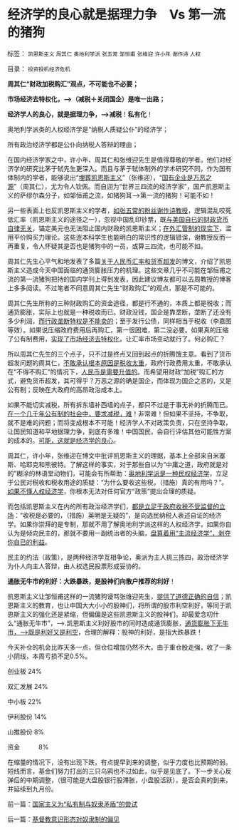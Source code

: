 # 经济学的良心就是据理力争　Vs&nbsp;第一流的猪狗

标签： `凯恩斯主义` `周其仁` `奥地利学派` `张五常` `邹恒甫` `张维迎` `许小年` `谢作诗` `人权` 

目录： `投资投机经济危机`

**周其仁“财政加税购汇”观点，不可能也不必要；**

**市场经济去特权化，——>（减税＋关闭国企）是唯一出路；**

**经济学人的良心，就是据理力争，——>减税**！**私有化**！

奥地利学派类的人权经济学是“纳税人质疑公仆”的经济学；

所有政治经济学都是公仆向纳税人答辩的理由；



在国内经济学家之中，许小年、周其仁和张维迎先生是值得尊敬的学者。他们对经济学的研究比茅于轼先生更深入。而且与茅于轼体制外的学术研究不同，作为国有体制内的学者，能够说出“[埋葬凯恩斯主义](../../../2009/9/20/埋葬凯恩斯主义专题文章集.md)”（张维迎），“[国有企业是万恶之源](../../../2010/10/1/拨乱反正就会有“失去的几十年”——&gt;比亡国强！.md)”（周其仁），尤为令人钦佩。而自诩为“世界三四流的经济学家”，国产凯恩斯主义的萨缪尔森分子，如邹恒甫之流，如猪狗耳——>第一流的猪狗！可能不如！

另一些表面上也反凯恩斯主义的学者，[如张五常的粉丝谢作诗教授](../../../2010/6/22/外汇储备说明政府相对廉洁；.md)，逻辑混乱咬死低汇率（凯恩斯主义的途径之一），忽视中国乱印钞票，既[与美国自已的财政货币自律无关](../../../2011/1/21/美元滥发，透支和屯积的被约束.md)，锚定美元也无法阻止国内财政的凯恩斯主义；[在外汇管制的现实下](../../../2009/6/11/疑险从无！恐惧可以杀人.md)，滥用平价购买力理论。这些连本科学生也能明白的常识性的逻辑错误，谢教授反而一再重复，令人怀疑其是否也是猪狗中的一员，或算三四流，也可能不如。

周其仁先生心平气和地发表了多篇[关于人民币汇率和货币超发](../../../2011/1/20/汇率本质上是制度优劣，拒绝市场经济只能低汇率.md)的博文，介绍了凯恩斯主义造成今天中国面临的通货膨胀压力的机理。这些文章几乎不可能在邹恒甫之流的第一流猪狗把持的国内学刊上得到发表，因此建议博友都可以去周教授的博客上多多阅读。不过笔者不同意周其仁先生“财政购汇”的观点，那是不可能的。

周其仁先生所称的三种财政购汇的资金途径，都是行不通的，本质上都是税收；而通货膨胀，实际上也就是一种税收而已。财政没钱，国企是靠垄断，垄断了还没有多少利润，[而行政垄断特权是不能卖的](../../../2009/8/8/政策是不能卖的，不值钱的国企根本卖不动.md)；至于发行公债，同样相当于税收（李嘉图等效）。如果说压缩政府费用后再购汇，第一很困难，第二没必要。如果真的压缩了公有制费用，[实现了市场经济去特权化](../../../2011/1/19/米塞斯原理与百年中国历史错误.md)，让汇率市场变动就行了。何必购汇？

所以周其仁先生的三个点子，只不过是终点又回到起点的折腾馊主意。看到了货币超发问题的周其仁，[不敢承认根本原因是税收太重](../../../2010/10/15/人民币低估是对中国国民的沉重税负.md)，政府行政费用太重，不敢承认在“不得不购汇”的情况下，[人民币是需要升值的](../../../2010/9/30/人民币升值，美国将“严重伤害中国人民的感情”.md)。而希望用财政“加税”购汇的方式，避免货币超发，其可得乎？万恶之源的确是国企，而体现为国企之恶的，又是公有制；反映在大政府的高昂政治成本上。

如果不能切实减税，所有拆东墙补西墙的点子，都只不过是于事无补的折腾而已。[在一个几千年公有制的社会中，要求减税，难](../../../2010/3/28/大政府大福利公有制等同于“国民大家伙合份买消费”.md)！非常难！但如果不坚持，不争取，就不是难的问题；而将变成根本不可能！经济学人不对政策负责，只在坚持争取，让国民知道和平地据理力争，到底有多难！中国国民，会自行评估其他可能性方案的成本的。[可能，这就是经济学的良心](../../../2011/7/20/良心多得喂狗！股神要加班了.md)。

周其仁，许小年，张维迎在博文中批评凯恩斯主义的理据，基本上全部来自米塞斯、哈耶克和熊彼特。了解这样的事实，对于那些自以为“中庸之道，政府就是对的”糊涂的林语堂动物们，可能会有所帮助：[奥地利学派是一种民权经济学](../../../2011/2/8/为什么引入数学的“经济学”都是伪科学？.md)，立足于公民对税收和税收用途的质疑：“为什么要收这些税，（措施）真的有用吗？”。[如果不懂人权经济学](../../../2009/10/31/人权经济学和人权对象模型.md)，你根本无法对任何官方“政策”提出合理的质疑。

而包括凯恩斯主义在内的所有政治经济学们，[都是立足于政府收税不受监督的立场](../../../2010/12/30/货币主义导致恶性通货膨胀和大萧条.md)：“收税是必要的，（措施）英明是无疑的”，是向选民纳税人表述自证的经济学。如果你崇拜的是专制，那就不用了解奥地利学派这样的人权经济学，如果你自认为是倾向民主的，那就不要用一副统治者的头脑，[盘算着用“主流经济学”，剥夺你自已的利益](../../../2010/3/8/西方经济学的“永恒”逻辑弱点.md)。

民主的约法（政策），是两种经济学互相争论，奥派为主人挑三拣四，政治经济学为仆人向主人答辩，由人权选民投票形成妥协的。

**通胀无牛市的利好：大跌暴跌，是股神们向散户推荐的利好**！



凯恩斯主义让邹恒甫这样的一流猪狗谩骂张维迎先生，[提供了道德正确的自信](../../../2009/7/26/极左特权卫士的道德优越感来自何处.md)；凯恩斯主义的教育，也让中国大大小小的股神们，将所谓的股市利空利好，等同于凯恩斯主义的强化还是紧缩，但偏偏是这些凯恩斯主义的股神们，却最爱念叨什么“通胀无牛市”，——>.凯恩斯主义利好股市的同时造成通货膨胀，[通货膨胀下无牛市，——>既是利好又是利空](../../../2008/8/20/“通胀无牛市”中的反转.md)，合理的解释：股神的利好，是指大跌暴跌！

今天补仓的机会比昨天多一点，但仓位增加仍然不大。由于重仓股走强，收了一条小阴线，本周亏损不足0.5%。

创业板 24%

双汇发展 24%

中小板 22%

伊利股份 14%

山推股份 8%

资金　　　8%

在缩量的情况下，没有出现下跌，有点提早到来的调整，似乎力度也比预期的弱。短线而言，基金们努力打出的三只乌鸦也不过如此，似乎是见底了。下一步关心反弹后的中期调整，（很可能是大盘股银行股滞胀，小盘股活跃），是否会真的到来，并延续到九月份。

前一篇：[国家主义为“私有制与奴隶矛盾”的尝试](../../../2011/7/20/国家主义为“私有制与奴隶矛盾”的尝试.md)

后一篇：[基督教意识形态对奴隶制的偏见](../../../2011/7/21/基督教意识形态对奴隶制的偏见.md)